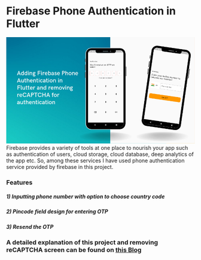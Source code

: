 # Firebase Phone Authentication in Flutter
![Adding Firebase phone authentication in Flutter and removing reCAPTCHA for authentication](images/preview.png "Phone Authentication and removing reCaptcha")
Firebase provides a variety of tools at one place to nourish your app such as authentication of users, cloud storage, cloud database, deep analytics of the app etc.
So, among these services I have used phone authentication service provided by firebase in this project.

### Features
##### 1) Inputting phone number with option to choose country code
##### 2) Pincode field design for entering OTP
##### 3) Resend the OTP

### A detailed explanation of this project and removing reCAPTCHA screen can be found on [this Blog](https://xoscripts.blogspot.com/2021/08/adding-firebase-phone-authentication-in-flutter.html "Link of Blog")
